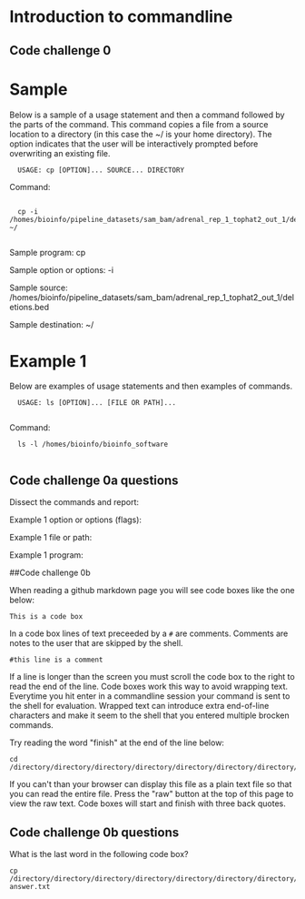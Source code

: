 Introduction to commandline
===========================

## Code challenge 0

# Sample

Below is a sample of a usage statement and then a command followed by the parts of the command. This command copies a file from a source location to a directory (in this case the ~/ is your home directory). The option indicates that the user will be interactively prompted before overwriting an existing file.

```
  USAGE: cp [OPTION]... SOURCE... DIRECTORY
```
  
Command:

```

  cp -i /homes/bioinfo/pipeline_datasets/sam_bam/adrenal_rep_1_tophat2_out_1/deletions.bed ~/
  
```
  
Sample program: cp

Sample option or options: -i

Sample source: /homes/bioinfo/pipeline_datasets/sam_bam/adrenal_rep_1_tophat2_out_1/deletions.bed

Sample destination: ~/

# Example 1

Below are examples of usage statements and then examples of commands. 

```
  USAGE: ls [OPTION]... [FILE OR PATH]...
  
```

Command:

```
  ls -l /homes/bioinfo/bioinfo_software
  
```
  
## Code challenge 0a questions

Dissect the commands and report:


Example 1 option or options (flags):

Example 1 file or path:

Example 1 program:

##Code challenge 0b

When reading a github markdown page you will see code boxes like the one below:

```
This is a code box
```
In a code box lines of text preceeded by a `#` are comments. Comments are notes to the user that are skipped by the shell. 

```
#this line is a comment
```

If a line is longer than the screen you must scroll the code box to the right to read the end of the line. Code boxes work this way to avoid wrapping text. Everytime you hit enter in a commandline session your command is sent to the shell for evaluation. Wrapped text can introduce extra end-of-line characters and make it seem to the shell that you entered multiple brocken commands.

Try reading the word "finish" at the end of the line below:

```
cd /directory/directory/directory/directory/directory/directory/directory/directory/directory/directory/directory/directory/directory/directory/directory/directory/directory/directory/directory/directory/directory/finish
```

If you can't than your browser can display this file as a plain text file so that you can read the entire file. Press the "raw" button at the top of this page to view the raw text. Code boxes will start and finish with three back quotes.

## Code challenge 0b questions

What is the last word in the following code box?


```
cp /directory/directory/directory/directory/directory/directory/directory/directory/directory/directory/directory/directory/directory/directory/directory/directory/directory/directory/directory/directory/directory/finish/test.txt answer.txt
```


